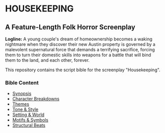 # HOUSEKEEPING

## A Feature-Length Folk Horror Screenplay

**Logline:** A young couple's dream of homeownership becomes a waking nightmare when they discover their new Austin property is governed by a malevolent supernatural force that demands a terrifying sacrifice, forcing them to turn their domestic skills into weapons for a battle that will bind them to the land, and each other, forever.

This repository contains the script bible for the screenplay "Housekeeping".

### Bible Content

* [Synopsis](housekeepingSynopsis.md)
* [Character Breakdowns](housekeepingCharacters.md)
* [Themes](housekeepingThemes.md)
* [Tone & Style](housekeepingTone.md)
* [Setting & World](housekeepingSetting.md)
* [Motifs & Symbols](housekeepingMotifs.md)
* [Structural Beats](STRUCTURE.md)
